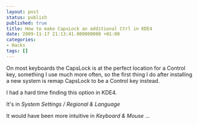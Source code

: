 ```yaml
---
layout: post
status: publish
published: true
title: How to make CapsLock an additional Ctrl in KDE4
date: 2009-11-17 21:13:41.000000000 +01:00
categories:
- Hacks
tags: []
---
```

On most keyboards the CapsLock is at the perfect location for a Control key, something I use much more often, so the first thing I do after installing a new system is remap CapsLock to be a Control key instead.

I had a hard time finding this option in KDE4.

It's in *System Settings / Regional &amp; Language*

It would have been more intuitive in *Keyboard &amp; Mouse* ...
